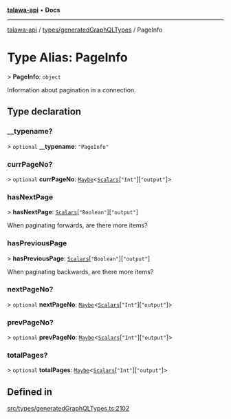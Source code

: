 [**talawa-api**](../../../README.md) • **Docs**

***

[talawa-api](../../../modules.md) / [types/generatedGraphQLTypes](../README.md) / PageInfo

# Type Alias: PageInfo

\> **PageInfo**: `object`

Information about pagination in a connection.

## Type declaration

### \_\_typename?

\> `optional` **\_\_typename**: `"PageInfo"`

### currPageNo?

\> `optional` **currPageNo**: [`Maybe`](Maybe.md)\<[`Scalars`](Scalars.md)\[`"Int"`\]\[`"output"`\]\>

### hasNextPage

\> **hasNextPage**: [`Scalars`](Scalars.md)\[`"Boolean"`\]\[`"output"`\]

When paginating forwards, are there more items?

### hasPreviousPage

\> **hasPreviousPage**: [`Scalars`](Scalars.md)\[`"Boolean"`\]\[`"output"`\]

When paginating backwards, are there more items?

### nextPageNo?

\> `optional` **nextPageNo**: [`Maybe`](Maybe.md)\<[`Scalars`](Scalars.md)\[`"Int"`\]\[`"output"`\]\>

### prevPageNo?

\> `optional` **prevPageNo**: [`Maybe`](Maybe.md)\<[`Scalars`](Scalars.md)\[`"Int"`\]\[`"output"`\]\>

### totalPages?

\> `optional` **totalPages**: [`Maybe`](Maybe.md)\<[`Scalars`](Scalars.md)\[`"Int"`\]\[`"output"`\]\>

## Defined in

[src/types/generatedGraphQLTypes.ts:2102](https://github.com/PalisadoesFoundation/talawa-api/blob/7fc9f13527dc6ead651f268e58527dcc279b95bc/src/types/generatedGraphQLTypes.ts#L2102)
